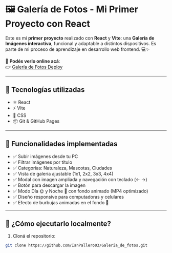 # 🖼️ Galería de Fotos - Mi Primer Proyecto con React

Este es mi **primer proyecto** realizado con **React** y **Vite**: una **Galería de Imágenes interactiva**, funcional y adaptable a distintos dispositivos. Es parte de mi proceso de aprendizaje en desarrollo web frontend. 💻✨

🔗 **Podés verlo online acá**:  
👉 [Galería de Fotos Deploy](https://ianpallero03.github.io/Galeria_de_fotos/)

---

## 🧰 Tecnologías utilizadas

- ⚛️ React
- ⚡ Vite
- 💅 CSS
- 📦 Git & GitHub Pages

---

## 🧠 Funcionalidades implementadas

- ✅ Subir imágenes desde tu PC
- ✅ Filtrar imágenes por título
- ✅ Categorías: Naturaleza, Mascotas, Ciudades
- ✅ Vista de galería ajustable (1x1, 2x2, 3x3, 4x4)
- ✅ Modal con imagen ampliada y navegación con teclado (← →)
- ✅ Botón para descargar la imagen
- ✅ Modo Día 🌞 y Noche 🌙 con fondo animado (MP4 optimizado)
- ✅ Diseño responsive para computadoras y celulares
- ✅ Efecto de burbujas animadas en el fondo 🎈

---

## 🚀 ¿Cómo ejecutarlo localmente?

1. Cloná el repositorio:

```bash
git clone https://github.com/IanPallero03/Galeria_de_fotos.git
